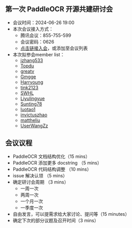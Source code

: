 ## 第一次 PaddleOCR 开源共建研讨会

* 会议时间：2024-06-26 19:00
* 本次会议接入方式：
    * 腾讯会议：855-755-599
    * 会议密码：0626
    * [点击链接入会](https://meeting.tencent.com/dm/HeAGO200wlKb)，或添加至会议列表
* 本次拟参会member list：
    - [jzhang533](https://github.com/jzhang533) 
    - [Topdu](https://github.com/)
    - [greatv](https://github.com/greatv) 
    - [Gmgge](https://github.com/Gmgge)
    - [Harryoung](https://github.com/Harryoung)
    - [tink2123](https://github.com/tink2123)
    - [SWHL](https://github.com/SWHL)
    - [Liyulingyue](https://github.com/Liyulingyue)
    - [Sunting78](https://github.com/Sunting78)
    - [luotao1](https://github.com/luotao1)
    - [invictuszhao](https://github.com/invictuszhao)
    - [mattheliu](https://github.com/mattheliu)
    - [UserWangZz](https://github.com/UserWangZz)

## 会议议程

* PaddleOCR 文档结构优化（15 mins）
* PaddleOCR 添加更多 docstring （5 mins）
* PaddleOCR 代码结构调整 （10 mins）
* issue 解决认领 （5 mins）
* 确定研讨会周期 （3 mins）
    - 一周一次
    - 两周一次
    - 一个月一次
    - 一季度一次
* 自由发言，可以提需求给大家讨论、提问等（15 minutes）
* 确定下次的部分议题及召开时间（3 mins）
